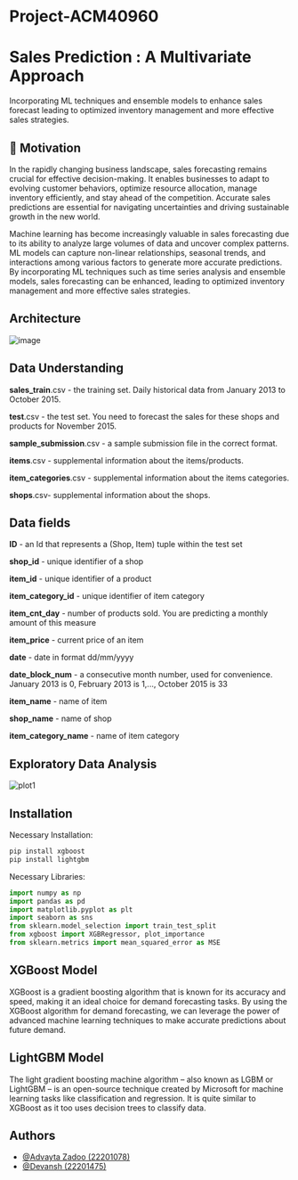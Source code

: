 # Project-ACM40960

# Sales Prediction : A Multivariate Approach

Incorporating ML techniques and ensemble models to enhance sales forecast leading to optimized inventory management and more effective sales strategies.


## 🚀 Motivation
In the rapidly changing business landscape, sales forecasting remains crucial for effective decision-making. It enables businesses to adapt to evolving customer behaviors, optimize resource allocation, manage inventory efficiently, and stay ahead of the competition. Accurate sales predictions are essential for navigating uncertainties and driving sustainable growth in the new world.

Machine learning has become increasingly valuable in sales forecasting due to its ability to analyze large volumes of data and uncover complex patterns. ML models can capture non-linear relationships, seasonal trends, and interactions among various factors to generate more accurate predictions. By incorporating ML techniques such as time series analysis and ensemble models, sales forecasting can be enhanced, leading to optimized inventory management and more effective sales strategies.


## Architecture
![image](https://github.com/Devansh22201475/Project-ACM40960/assets/134631225/e6deca46-ede5-4422-a7d3-96f363163314)


## Data Understanding
**sales_train**.csv - the training set. Daily historical data from January 2013 to October 2015.

**test**.csv - the test set. You need to forecast the sales for these shops and products for November 2015.

**sample_submission**.csv - a sample submission file in the correct format.

**items**.csv - supplemental information about the items/products.

**item_categories**.csv  - supplemental information about the items categories.

**shops**.csv- supplemental information about the shops.

## Data fields
**ID** - an Id that represents a (Shop, Item) tuple within the test set

**shop_id** - unique identifier of a shop

**item_id** - unique identifier of a product

**item_category_id** - unique identifier of item category

**item_cnt_day** - number of products sold. You are predicting a monthly amount of this measure

**item_price** - current price of an item

**date** - date in format dd/mm/yyyy

**date_block_num** - a consecutive month number, used for convenience. January 2013 is 0, February 2013 is 1,..., October 2015 is 33

**item_name** - name of item

**shop_name** - name of shop

**item_category_name** - name of item category

## Exploratory Data Analysis
![plot1](https://github.com/Devansh22201475/Project-ACM40960/assets/134631225/e6deca46-ede5-4422-a7d3-96f363163314)

## Installation

Necessary Installation:

```python
pip install xgboost
pip install lightgbm
```

Necessary Libraries:

```python
import numpy as np
import pandas as pd
import matplotlib.pyplot as plt
import seaborn as sns
from sklearn.model_selection import train_test_split
from xgboost import XGBRegressor, plot_importance
from sklearn.metrics import mean_squared_error as MSE
```
    
## XGBoost Model

XGBoost is a gradient boosting algorithm that is known for its accuracy and speed, making it an ideal choice for demand forecasting tasks.
By using the XGBoost algorithm for demand forecasting, we can leverage the power of advanced machine learning techniques to make accurate predictions about future demand.


## LightGBM Model
The light gradient boosting machine algorithm – also known as LGBM or LightGBM – is an open-source technique created by Microsoft for machine learning tasks like classification and regression. It is quite similar to XGBoost as it too uses decision trees to classify data.
## Authors

- [@Advayta Zadoo (22201078)](https://www.linkedin.com/in/advayta-zadoo/)
- [@Devansh (22201475)](https://www.linkedin.com/in/devansh-7ab99a8a/)

